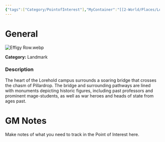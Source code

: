 ```yaml
---
{"tags":["Category/PointofInterest"],"MyContainer":"[[2-World/Places/Lorehold Campus.md|Lorehold Campus]]","MyCategory":"Landmark","obsidianUIMode":"preview","image":"Effigy Row.webp","dg-publish":true,"permalink":"/2-world/points-of-interest/effigy-row/","dgPassFrontmatter":true,"updated":"2025-09-29T15:10:32.000+01:00"}
---
```



# General

![Effigy Row.webp](/img/user/z_Assets/Maps/Effigy%20Row.webp)

**Category:** Landmark

### Description
The heart of the Lorehold campus surrounds a soaring bridge that crosses the chasm of Pillardrop. The bridge and surrounding pathways are lined with monuments depicting historic figures, including past professors and prominent mage-students, as well as war heroes and heads of state from ages past.

# GM Notes

Make notes of what you need to track in the Point of Interest here. 

